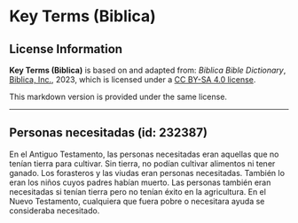 # Key Terms (Biblica)

## License Information

**Key Terms (Biblica)** is based on and adapted from: _Biblica Bible Dictionary_, [Biblica, Inc.](https://www.biblica.com/), 2023, which is licensed under a [CC BY-SA 4.0 license](https://creativecommons.org/licenses/by-sa/4.0/legalcode.en).

This markdown version is provided under the same license.



--------------------------------

## Personas necesitadas (id: 232387)

En el Antiguo Testamento, las personas necesitadas eran aquellas que no tenían tierra para cultivar. Sin tierra, no podían cultivar alimentos ni tener ganado. Los forasteros y las viudas eran personas necesitadas. También lo eran los niños cuyos padres habían muerto. Las personas también eran necesitadas si tenían tierra pero no tenían éxito en la agricultura. En el Nuevo Testamento, cualquiera que fuera pobre o necesitara ayuda se consideraba necesitado.


